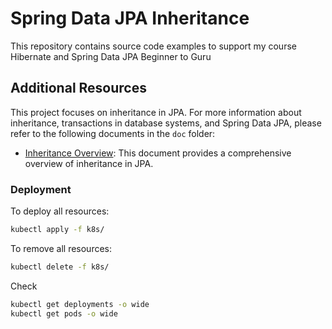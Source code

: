 # Spring Data JPA Inheritance

This repository contains source code examples to support my course Hibernate and Spring Data JPA Beginner to Guru

## Additional Resources

This project focuses on inheritance in JPA. For more information about inheritance, transactions in database systems, and Spring Data JPA, please refer to the following documents in the `doc` folder:

- [Inheritance Overview](doc/InheritanceOverview.pdf): This document provides a comprehensive overview of inheritance in JPA.

### Deployment

To deploy all resources:
```bash
kubectl apply -f k8s/
```

To remove all resources:
```bash
kubectl delete -f k8s/
```

Check
```bash
kubectl get deployments -o wide
kubectl get pods -o wide
```